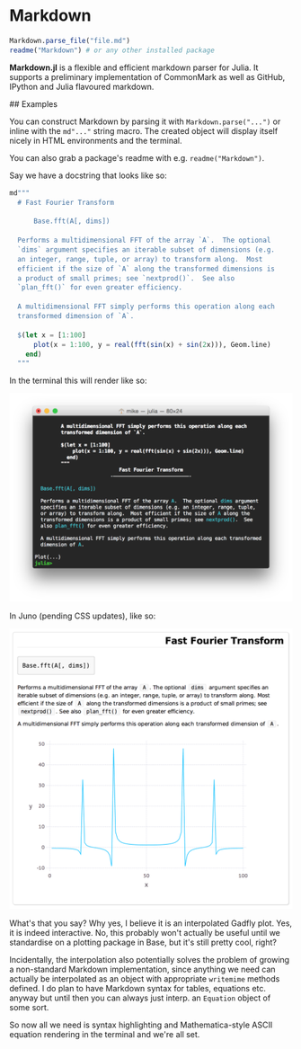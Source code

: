 # Markdown

```julia
Markdown.parse_file("file.md")
readme("Markdown") # or any other installed package
```

**Markdown.jl** is a flexible and efficient markdown parser for Julia.
It supports a preliminary implementation of CommonMark as well as GitHub,
IPython and Julia flavoured markdown.

## Examples

You can construct Markdown by parsing it with `Markdown.parse("...")` or inline with the `md"..."` string macro. The created object will display itself nicely in HTML environments and the terminal.

You can also grab a package's readme with e.g. `readme("Markdown")`.

Say we have a docstring that looks like so:

```julia
md"""
  # Fast Fourier Transform

      Base.fft(A[, dims])

  Performs a multidimensional FFT of the array `A`.  The optional
  `dims` argument specifies an iterable subset of dimensions (e.g.
  an integer, range, tuple, or array) to transform along.  Most
  efficient if the size of `A` along the transformed dimensions is
  a product of small primes; see `nextprod()`.  See also
  `plan_fft()` for even greater efficiency.

  A multidimensional FFT simply performs this operation along each
  transformed dimension of `A`.

  $(let x = [1:100]
      plot(x = 1:100, y = real(fft(sin(x) + sin(2x))), Geom.line)
    end)
  """
```

In the terminal this will render like so:

![terminal](img/term.png)

In Juno (pending CSS updates), like so:

![juno](img/juno.png)

What's that you say? Why yes, I believe it is an interpolated Gadfly plot. Yes, it is indeed interactive. No, this probably won't actually be useful until we standardise on a plotting package in Base, but it's still pretty cool, right?

Incidentally, the interpolation also potentially solves the problem of growing a non-standard Markdown implementation, since anything we need can actually be interpolated as an object with appropriate `writemime` methods defined. I do plan to have Markdown syntax for tables, equations etc. anyway but until then you can always just interp. an `Equation` object of some sort.

So now all we need is syntax highlighting and Mathematica-style ASCII equation rendering in the terminal and we're all set.
